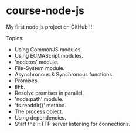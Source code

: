 # course-node-js
My first node js project on GitHub !!!

Topics:
- Using CommonJS modules.
- Using ECMAScript modules.
- 'node:os' module.
- File-System module.
- Asynchronous & Synchronous functions.
- Promises.
- IIFE.
- Resolve promises in parallel.
- 'node:path' module.
- 'fs.readdir()' method.
- The process object.
- Using dependencies.
- Start the HTTP server listening for connections.


